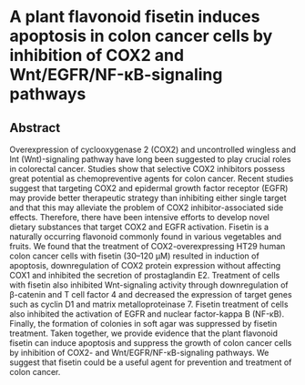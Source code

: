# A plant flavonoid fisetin induces apoptosis in colon cancer cells by inhibition of COX2 and Wnt/EGFR/NF-κB-signaling pathways

## Abstract

Overexpression of cyclooxygenase 2 (COX2) and uncontrolled wingless and Int (Wnt)-signaling pathway have long been suggested to play crucial roles in colorectal cancer. Studies show that selective COX2 inhibitors possess great potential as chemopreventive agents for colon cancer. Recent studies suggest that targeting COX2 and epidermal growth factor receptor (EGFR) may provide better therapeutic strategy than inhibiting either single target and that this may alleviate the problem of COX2 inhibitor-associated side effects. Therefore, there have been intensive efforts to develop novel dietary substances that target COX2 and EGFR activation. Fisetin is a naturally occurring flavonoid commonly found in various vegetables and fruits. We found that the treatment of COX2-overexpressing HT29 human colon cancer cells with fisetin (30–120 μM) resulted in induction of apoptosis, downregulation of COX2 protein expression without affecting COX1 and inhibited the secretion of prostaglandin E2. Treatment of cells with fisetin also inhibited Wnt-signaling activity through downregulation of β-catenin and T cell factor 4 and decreased the expression of target genes such as cyclin D1 and matrix metalloproteinase 7. Fisetin treatment of cells also inhibited the activation of EGFR and nuclear factor-kappa B (NF-κB). Finally, the formation of colonies in soft agar was suppressed by fisetin treatment. Taken together, we provide evidence that the plant flavonoid fisetin can induce apoptosis and suppress the growth of colon cancer cells by inhibition of COX2- and Wnt/EGFR/NF-κB-signaling pathways. We suggest that fisetin could be a useful agent for prevention and treatment of colon cancer. 